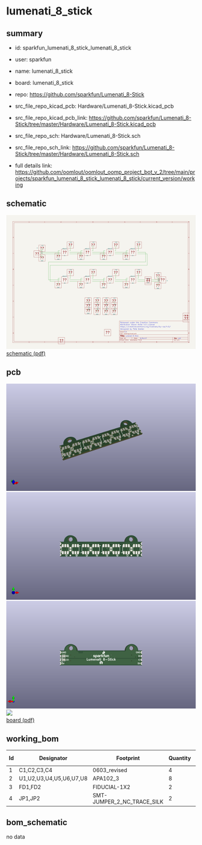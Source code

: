 # lumenati_8_stick
 
## summary 
* id: sparkfun_lumenati_8_stick_lumenati_8_stick
* user: sparkfun
* name: lumenati_8_stick
* board: lumenati_8_stick
* repo: https://github.com/sparkfun/Lumenati_8-Stick
* src_file_repo_kicad_pcb: Hardware/Lumenati_8-Stick.kicad_pcb
* src_file_repo_kicad_pcb_link: https://github.com/sparkfun/Lumenati_8-Stick/tree/master/Hardware/Lumenati_8-Stick.kicad_pcb


* src_file_repo_sch: Hardware/Lumenati_8-Stick.sch
* src_file_repo_sch_link: https://github.com/sparkfun/Lumenati_8-Stick/tree/master/Hardware/Lumenati_8-Stick.sch
* full details link: https://github.com/oomlout/oomlout_oomp_project_bot_v_2/tree/main/projects/sparkfun_lumenati_8_stick_lumenati_8_stick/current_version/working  

## schematic  
![](working_schematic_600.png)  
[schematic (pdf)](working_schematic.pdf) 






















## pcb  
![](working_3d_600.png) 
![](working_3d_front_600.png)  
![](working_3d_back_600.png)  
![](working_600.png)  
[board (pdf)](working.pdf)  

## working_bom
| Id | Designator | Footprint | Quantity | Designation | Supplier and ref |  | None | 
| --- | --- | --- | --- | --- | --- | --- | --- | 
| 1 | C1,C2,C3,C4 | 0603_revised | 4 | 0.1uF |  |  | [''] | 
| 2 | U1,U2,U3,U4,U5,U6,U7,U8 | APA102_3 | 8 | APA102 |  |  | [''] | 
| 3 | FD1,FD2 | FIDUCIAL-1X2 | 2 | FIDUCIAL1X2 |  |  | [''] | 
| 4 | JP1,JP2 | SMT-JUMPER_2_NC_TRACE_SILK | 2 | JUMPER-SMT_2_NC_TRACE_SILK |  |  | [''] | 


## bom_schematic
no data


